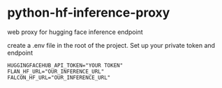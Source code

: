 # python-hf-inference-proxy
web proxy for hugging face inference endpoint


create a .env file in the root of the project.  Set up your private token and endpoint
```
HUGGINGFACEHUB_API_TOKEN="YOUR TOKEN"
FLAN_HF_URL="OUR_INFERENCE_URL"
FALCON_HF_URL="OUR_INFERENCE_URL"
```

